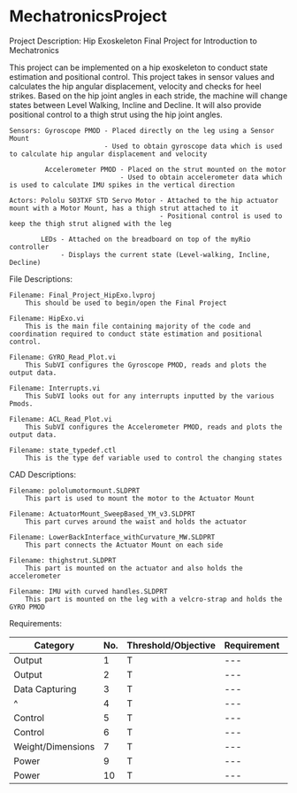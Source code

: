 # MechatronicsProject
Project Description: Hip Exoskeleton Final Project for Introduction to Mechatronics

This project can be implemented on a hip exoskeleton to conduct state estimation and positional control.
This project takes in sensor values and calculates the hip angular displacement, velocity and checks for heel strikes.
Based on the hip joint angles in each stride, the machine will change states between Level Walking, Incline and Decline.
It will also provide positional control to a thigh strut using the hip joint angles.

    Sensors: Gyroscope PMOD - Placed directly on the leg using a Sensor Mount
                            - Used to obtain gyroscope data which is used to calculate hip angular displacement and velocity
                            
             Accelerometer PMOD - Placed on the strut mounted on the motor
                                - Used to obtain accelerometer data which is used to calculate IMU spikes in the vertical direction
                                
    Actors: Pololu S03TXF STD Servo Motor - Attached to the hip actuator mount with a Motor Mount, has a thigh strut attached to it
                                          - Positional control is used to keep the thigh strut aligned with the leg
                                          
            LEDs - Attached on the breadboard on top of the myRio controller
                 - Displays the current state (Level-walking, Incline, Decline)

File Descriptions:

    Filename: Final_Project_HipExo.lvproj
        This should be used to begin/open the Final Project

    Filename: HipExo.vi
        This is the main file containing majority of the code and coordination required to conduct state estimation and positional control.

    Filename: GYRO_Read_Plot.vi
        This SubVI configures the Gyroscope PMOD, reads and plots the output data.

    Filename: Interrupts.vi
        This SubVI looks out for any interrupts inputted by the various Pmods.

    Filename: ACL_Read_Plot.vi
        This SubVI configures the Accelerometer PMOD, reads and plots the output data.

    Filename: state_typedef.ctl
        This is the type def variable used to control the changing states

CAD Descriptions:

    Filename: pololumotormount.SLDPRT
        This part is used to mount the motor to the Actuator Mount

    Filename: ActuatorMount_SweepBased_YM_v3.SLDPRT
        This part curves around the waist and holds the actuator

    Filename: LowerBackInterface_withCurvature_MW.SLDPRT
        This part connects the Actuator Mount on each side
        
    Filename: thighstrut.SLDPRT
        This part is mounted on the actuator and also holds the accelerometer

    Filename: IMU with curved handles.SLDPRT
        This part is mounted on the leg with a velcro-strap and holds the GYRO PMOD

Requirements:

| Category | No. | Threshold/Objective | Requirement | Value | Unit |
| --- | --- | --- | --- | --- | --- |
| Output | 1 | T | --- | --- | --- |
| Output | 2 | T | --- | --- | --- |
| Data Capturing | 3 | T | --- | --- | --- |
| ^ | 4 | T | --- | --- | --- |
| Control | 5 | T | --- | --- | --- |
| Control | 6 | T | --- | --- | --- |
| Weight/Dimensions | 7 | T | --- | --- | --- |
| Power | 9 | T | --- | --- | --- |
| Power | 10 | T | --- | --- | --- |
        
